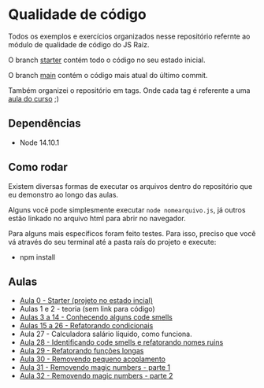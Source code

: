 # Qualidade de código

Todos os exemplos e exercícios organizados nesse repositório refernte ao módulo de qualidade de código do JS Raiz.

O branch [starter](https://github.com/jsraiz/qualidade-codigo/tree/starter) contém todo o código no seu estado inicial.

O branch [main](https://github.com/jsraiz/qualidade-codigo/tree/main) contém o código mais atual do último commit.

Também organizei o repositório em tags. Onde cada tag é referente a uma [aula do curso](https://github.com/jsraiz/qualidade-codigo/blob/main/CHANGELOG.md) ;)

## Dependências
- Node 14.10.1

## Como rodar
Existem diversas formas de executar os arquivos dentro do repositório que eu demonstro ao longo das aulas.

Alguns você pode simplesmente executar `node nomearquivo.js`, já outros estão linkado no arquivo html para abrir no navegador.

Para alguns mais específicos foram feito testes. Para isso, preciso que você vá através do seu terminal até a pasta raís do projeto e execute:

- npm install


## Aulas
- [Aula 0 - Starter (projeto no estado incial)](https://github.com/jsraiz/qualidade-codigo/tree/starter)
- Aulas 1 e 2 - teoria (sem link para código)
- [Aulas 3 a 14 - Conhecendo alguns code smells](https://github.com/jsraiz/qualidade-codigo/tree/main/00-code-smells)
- [Aulas 15 a 26 - Refatorando condicionais](https://github.com/jsraiz/qualidade-codigo/tree/1.0.12/01-conditionals/00-examples)
- Aula 27 - Calculadora salário líquido, como funciona.
- [Aula 28 - Identificando code smells e refatorando nomes ruins](https://github.com/jsraiz/qualidade-codigo/tree/1.1.1/01-conditionals/01-calculadora-salario-liquido)
- [Aula 29 - Refatorando funções longas](https://github.com/jsraiz/qualidade-codigo/tree/1.1.2/01-conditionals/01-calculadora-salario-liquido)
- [Aula 30 - Removendo pequeno acoplamento](https://github.com/jsraiz/qualidade-codigo/tree/1.1.3/01-conditionals/01-calculadora-salario-liquido)
- [Aula 31 - Removendo magic numbers - parte 1](https://github.com/jsraiz/qualidade-codigo/tree/1.1.4/01-conditionals/01-calculadora-salario-liquido)
- [Aula 32 - Removendo magic numbers - parte 2](https://github.com/jsraiz/qualidade-codigo/tree/1.1.5/01-conditionals/01-calculadora-salario-liquido)